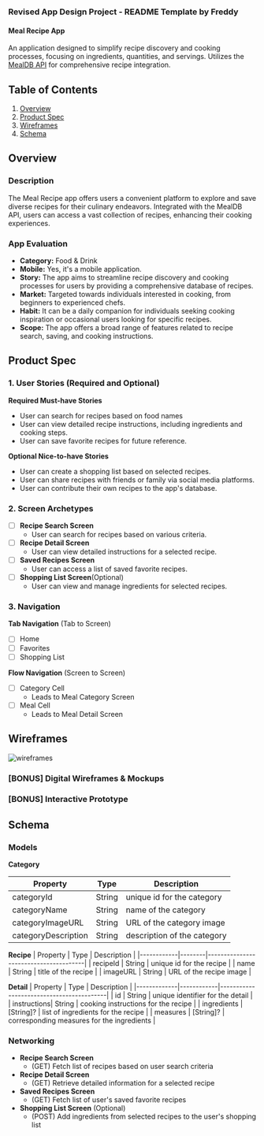 ### Revised App Design Project - README Template by Freddy

#### Meal Recipe App

An application designed to simplify recipe discovery and cooking processes, focusing on ingredients, quantities, and servings. Utilizes the [MealDB API](https://www.themealdb.com/api.php) for comprehensive recipe integration.

## Table of Contents

1. [Overview](#overview)
2. [Product Spec](#product-spec)
3. [Wireframes](#wireframes)
4. [Schema](#schema)

## Overview

### Description

The Meal Recipe app offers users a convenient platform to explore and save diverse recipes for their culinary endeavors. Integrated with the MealDB API, users can access a vast collection of recipes, enhancing their cooking experiences.

### App Evaluation

- **Category:** Food & Drink
- **Mobile:** Yes, it's a mobile application.
- **Story:** The app aims to streamline recipe discovery and cooking processes for users by providing a comprehensive database of recipes.
- **Market:** Targeted towards individuals interested in cooking, from beginners to experienced chefs.
- **Habit:** It can be a daily companion for individuals seeking cooking inspiration or occasional users looking for specific recipes.
- **Scope:** The app offers a broad range of features related to recipe search, saving, and cooking instructions.

## Product Spec

### 1. User Stories (Required and Optional)

**Required Must-have Stories**

* User can search for recipes based on food names
* User can view detailed recipe instructions, including ingredients and cooking steps.
* User can save favorite recipes for future reference.

**Optional Nice-to-have Stories**

* User can create a shopping list based on selected recipes.
* User can share recipes with friends or family via social media platforms.
* User can contribute their own recipes to the app's database.

### 2. Screen Archetypes

- [ ] **Recipe Search Screen**
  * User can search for recipes based on various criteria.
- [ ] **Recipe Detail Screen**
  * User can view detailed instructions for a selected recipe.
- [ ] **Saved Recipes Screen**
  * User can access a list of saved favorite recipes.
- [ ] **Shopping List Screen**(Optional)
  * User can view and manage ingredients for selected recipes.

### 3. Navigation

**Tab Navigation** (Tab to Screen)

- [ ] Home
- [ ] Favorites
- [ ] Shopping List

**Flow Navigation** (Screen to Screen)

- [ ] Category Cell 
  * Leads to Meal Category Screen
- [ ] Meal Cell 
  * Leads to Meal Detail Screen

## Wireframes

![wireframes](https://github.com/fcamas/Group-Milestones/assets/76220782/cf93a7e9-18d9-49b7-9670-0b3f929e6b91)


### [BONUS] Digital Wireframes & Mockups

### [BONUS] Interactive Prototype

## Schema 

### Models

**Category**

| Property            | Type    | Description                               |
|---------------------|---------|-------------------------------------------|
| categoryId          | String  | unique id for the category                |
| categoryName        | String  | name of the category                      |
| categoryImageURL    | String  | URL of the category image                 |
| categoryDescription | String  | description of the category

**Recipe**
| Property   | Type   | Description                           |
|------------|--------|---------------------------------------|
| recipeId   | String | unique id for the recipe              |
| name      | String | title of the recipe                    |
| imageURL   | String | URL of the recipe image               |

**Detail**
| Property    | Type       | Description                              |
|-------------|------------|------------------------------------------|
| id          | String     | unique identifier for the detail         |
| instructions| String     | cooking instructions for the recipe      |
| ingredients | [String]?  | list of ingredients for the recipe       |
| measures    | [String]?  | corresponding measures for the ingredients |



### Networking

- **Recipe Search Screen**
  - (GET) Fetch list of recipes based on user search criteria
- **Recipe Detail Screen**
  - (GET) Retrieve detailed information for a selected recipe
- **Saved Recipes Screen**
  - (GET) Fetch list of user's saved favorite recipes
- **Shopping List Screen** (Optional)
  - (POST) Add ingredients from selected recipes to the user's shopping list
